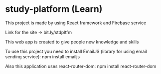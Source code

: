 # study-platform (Learn)
This project is made by using React framework and Firebase service

Link for the site -> bit.ly/stdpltfm

This web app is created to give people new knowledge and skills

To use this project you need to install EmailJS (library for using email sending service):
npm install emailjs

Also this application uses react-router-dom:
npm install react-router-dom
